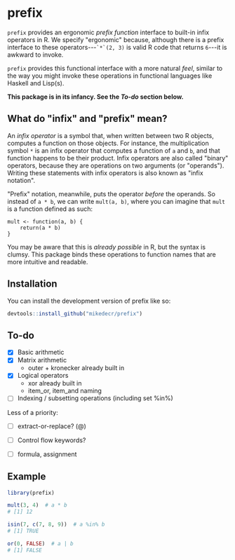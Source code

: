 
# prefix

<!-- badges: start -->
<!-- badges: end -->

`prefix` provides an ergonomic _prefix function_ interface to built-in infix operators in R.
We specify "ergonomic" because, although there is a prefix interface to these operators---<code>\`*\`(2, 3)</code> is valid R code that returns `6`---it is awkward to invoke.

`prefix` provides this functional interface with a more natural _feel_, similar to the way you might invoke these operations in functional languages like Haskell and Lisp(s).

**This package is in its infancy. See the _To-do_ section below.**


## What do "infix" and "prefix" mean?

An _infix operator_ is a symbol that, when written between two R objects, computes a function on those objects.
For instance, the multiplication symbol `*` is an infix operator that computes a function of `a` and `b`, and that function happens to be their product.
Infix operators are also called "binary" operators, because they are operations on two arguments (or "operands").
Writing these statements with infix operators is also known as "infix notation".

"Prefix" notation, meanwhile, puts the operator _before_ the operands.
So instead of `a * b`, we can write `mult(a, b)`, where you can imagine that `mult` is a function defined as such:

```{r}
mult <- function(a, b) {
    return(a * b)
}
```

You may be aware that this is _already possible_ in R, but the syntax is clumsy.
This package binds these operations to function names that are more intuitive and readable.


## Installation

You can install the development version of prefix like so:

``` r
devtools::install_github("mikedecr/prefix")
```


## To-do

- [x] Basic arithmetic
- [x] Matrix arithmetic
    - outer + kronecker already built in
- [x] Logical operators
    - xor already built in
    - item_or, item_and naming
- [ ] Indexing / subsetting operations (including set %in%)

Less of a priority:

- [ ] extract-or-replace? (@)
- [ ] Control flow keywords?
- [ ] formula, assignment


## Example

``` r
library(prefix)

mult(3, 4)  # a * b
# [1] 12

isin(7, c(7, 8, 9))  # a %in% b
# [1] TRUE

or(0, FALSE)  # a | b
# [1] FALSE
```

